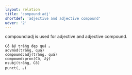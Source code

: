 ```yaml
---
layout: relation
title: 'compound:adj'
shortdef: 'adjective and adjective compound'
udver: '2'
---
```


compound:adj is used for adjective and adjective compound.

~~~ sdparse
Cô ấy trắng đẹp quá 。
advmod(trắng, quá)
compound:adj(trắng, quá)
compound:pron(Cô, ấy)
nsubj(trắng, Cô)
punct(, 。)
~~~

<!-- Interlanguage links updated So kvě 14 19:02:54 CEST 2022 -->
